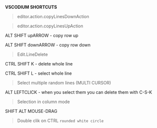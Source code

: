 **VSCODIUM SHORTCUTS**

>editor.action.copyLinesDownAction

>editor.action.copyLinesUpAction

ALT SHIFT upARROW - copy row up

ALT SHIFT downARROW - copy row down

>Edit.LineDelete

CTRL SHIFT K - delete whole line

CTRL SHIFT L - select whole line

>Select multiple random lines (MULTI CURSOR)

ALT LEFTCLICK - when you select them you can delete them with C-S-K

>Selection in column mode

SHIFT ALT MOUSE-DRAG

>Double clik on CTRL `rounded white circle`

